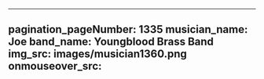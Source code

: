 ------
pagination_pageNumber: 1335
musician_name: Joe
band_name: Youngblood Brass Band
img_src: images/musician1360.png
onmouseover_src: 
------